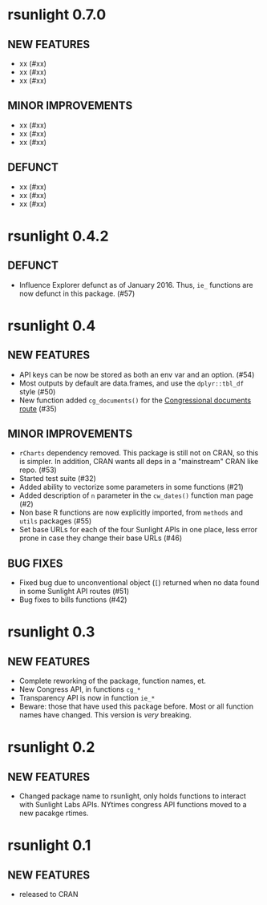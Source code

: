 rsunlight 0.7.0
===============

## NEW FEATURES

* xx (#xx)
* xx (#xx)
* xx (#xx)

## MINOR IMPROVEMENTS

* xx (#xx)
* xx (#xx)
* xx (#xx)

## DEFUNCT

* xx (#xx)
* xx (#xx)
* xx (#xx)



rsunlight 0.4.2
===============

## DEFUNCT

* Influence Explorer defunct as of January 2016. Thus, `ie_` functions
are now defunct in this package. (#57)


rsunlight 0.4
===============

## NEW FEATURES

* API keys can be now be stored as both an env var and an option. (#54)
* Most outputs by default are data.frames, and use the `dplyr::tbl_df` style  (#50)
* New function added `cg_documents()` for the [Congressional documents route](https://sunlightlabs.github.io/congress/congressional_documents.html) (#35)

## MINOR IMPROVEMENTS

* `rCharts` dependency removed. This package is still not on CRAN, so this is
simpler. In addition, CRAN wants all deps in a "mainstream" CRAN like repo. (#53)
* Started test suite (#32)
* Added ability to vectorize some parameters in some functions (#21)
* Added description of `n` parameter in the `cw_dates()` function man page (#2)
* Non base R functions are now explicitly imported, from `methods` and `utils` packages (#55)
* Set base URLs for each of the four Sunlight APIs in one place, less error prone in case they change their base URLs (#46)

## BUG FIXES

* Fixed bug due to unconventional object (`[`) returned when no data found in some Sunlight API routes (#51)
* Bug fixes to bills functions (#42)

rsunlight 0.3
===============

## NEW FEATURES

* Complete reworking of the package, function names, et.
* New Congress API, in functions `cg_*`
* Transparency API is now in function `ie_*`
* Beware: those that have used this package before. Most or all function names have changed. This version is _very_ breaking.

rsunlight 0.2
===============

## NEW FEATURES

* Changed package name to rsunlight, only holds functions to interact with Sunlight Labs APIs. NYtimes congress API functions moved to a new pacakge rtimes.


rsunlight 0.1
===============

## NEW FEATURES

* released to CRAN
